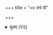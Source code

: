 +++
title = "०४ अयं यो"

+++
<details><summary>मूलम् (VS)</summary>

अ॒यं यो व॒क्रो विप॑रु॒र्व्य᳡ङ्गो॒ मुखा॑नि व॒क्रा वृ॑जि॒ना कृ॒णोषि॑। तानि॒ त्वं ब्र॑ह्मणस्पत इ॒षीका॑मिव॒ सं न॑मः ॥
</details>